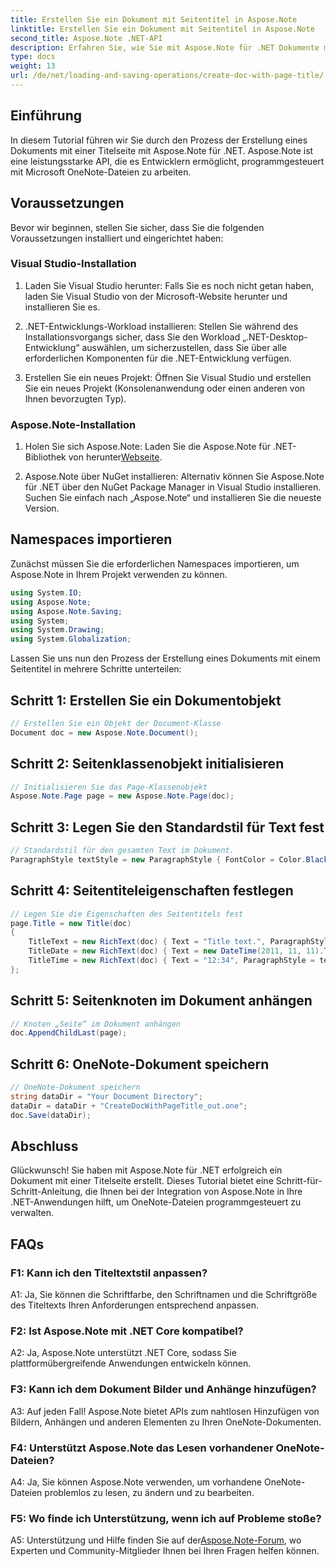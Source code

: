 ```yaml
---
title: Erstellen Sie ein Dokument mit Seitentitel in Aspose.Note
linktitle: Erstellen Sie ein Dokument mit Seitentitel in Aspose.Note
second_title: Aspose.Note .NET-API
description: Erfahren Sie, wie Sie mit Aspose.Note für .NET Dokumente mit Titelseiten erstellen. Befolgen Sie unsere Schritt-für-Schritt-Anleitung für eine nahtlose Integration.
type: docs
weight: 13
url: /de/net/loading-and-saving-operations/create-doc-with-page-title/
---
```

## Einführung

In diesem Tutorial führen wir Sie durch den Prozess der Erstellung eines Dokuments mit einer Titelseite mit Aspose.Note für .NET. Aspose.Note ist eine leistungsstarke API, die es Entwicklern ermöglicht, programmgesteuert mit Microsoft OneNote-Dateien zu arbeiten.

## Voraussetzungen

Bevor wir beginnen, stellen Sie sicher, dass Sie die folgenden Voraussetzungen installiert und eingerichtet haben:

### Visual Studio-Installation

1. Laden Sie Visual Studio herunter: Falls Sie es noch nicht getan haben, laden Sie Visual Studio von der Microsoft-Website herunter und installieren Sie es.

2. .NET-Entwicklungs-Workload installieren: Stellen Sie während des Installationsvorgangs sicher, dass Sie den Workload „.NET-Desktop-Entwicklung“ auswählen, um sicherzustellen, dass Sie über alle erforderlichen Komponenten für die .NET-Entwicklung verfügen.

3. Erstellen Sie ein neues Projekt: Öffnen Sie Visual Studio und erstellen Sie ein neues Projekt (Konsolenanwendung oder einen anderen von Ihnen bevorzugten Typ).

### Aspose.Note-Installation

1.  Holen Sie sich Aspose.Note: Laden Sie die Aspose.Note für .NET-Bibliothek von herunter[Webseite](https://releases.aspose.com/note/net/).

2. Aspose.Note über NuGet installieren: Alternativ können Sie Aspose.Note für .NET über den NuGet Package Manager in Visual Studio installieren. Suchen Sie einfach nach „Aspose.Note“ und installieren Sie die neueste Version.

## Namespaces importieren

Zunächst müssen Sie die erforderlichen Namespaces importieren, um Aspose.Note in Ihrem Projekt verwenden zu können.

```csharp
using System.IO;
using Aspose.Note;
using Aspose.Note.Saving;
using System;
using System.Drawing;
using System.Globalization;
```

Lassen Sie uns nun den Prozess der Erstellung eines Dokuments mit einem Seitentitel in mehrere Schritte unterteilen:

## Schritt 1: Erstellen Sie ein Dokumentobjekt

```csharp
// Erstellen Sie ein Objekt der Document-Klasse
Document doc = new Aspose.Note.Document();
```

## Schritt 2: Seitenklassenobjekt initialisieren

```csharp
// Initialisieren Sie das Page-Klassenobjekt
Aspose.Note.Page page = new Aspose.Note.Page(doc);
```

## Schritt 3: Legen Sie den Standardstil für Text fest

```csharp
// Standardstil für den gesamten Text im Dokument.
ParagraphStyle textStyle = new ParagraphStyle { FontColor = Color.Black, FontName = "Arial", FontSize = 10 };
```

## Schritt 4: Seitentiteleigenschaften festlegen

```csharp
// Legen Sie die Eigenschaften des Seitentitels fest
page.Title = new Title(doc)
{
    TitleText = new RichText(doc) { Text = "Title text.", ParagraphStyle = textStyle },
    TitleDate = new RichText(doc) { Text = new DateTime(2011, 11, 11).ToString("D", CultureInfo.InvariantCulture), ParagraphStyle = textStyle },
    TitleTime = new RichText(doc) { Text = "12:34", ParagraphStyle = textStyle }
};
```

## Schritt 5: Seitenknoten im Dokument anhängen

```csharp
// Knoten „Seite“ im Dokument anhängen
doc.AppendChildLast(page);
```

## Schritt 6: OneNote-Dokument speichern

```csharp
// OneNote-Dokument speichern
string dataDir = "Your Document Directory";
dataDir = dataDir + "CreateDocWithPageTitle_out.one";
doc.Save(dataDir);
```

## Abschluss

Glückwunsch! Sie haben mit Aspose.Note für .NET erfolgreich ein Dokument mit einer Titelseite erstellt. Dieses Tutorial bietet eine Schritt-für-Schritt-Anleitung, die Ihnen bei der Integration von Aspose.Note in Ihre .NET-Anwendungen hilft, um OneNote-Dateien programmgesteuert zu verwalten.

## FAQs

### F1: Kann ich den Titeltextstil anpassen?

A1: Ja, Sie können die Schriftfarbe, den Schriftnamen und die Schriftgröße des Titeltexts Ihren Anforderungen entsprechend anpassen.

### F2: Ist Aspose.Note mit .NET Core kompatibel?

A2: Ja, Aspose.Note unterstützt .NET Core, sodass Sie plattformübergreifende Anwendungen entwickeln können.

### F3: Kann ich dem Dokument Bilder und Anhänge hinzufügen?

A3: Auf jeden Fall! Aspose.Note bietet APIs zum nahtlosen Hinzufügen von Bildern, Anhängen und anderen Elementen zu Ihren OneNote-Dokumenten.

### F4: Unterstützt Aspose.Note das Lesen vorhandener OneNote-Dateien?

A4: Ja, Sie können Aspose.Note verwenden, um vorhandene OneNote-Dateien problemlos zu lesen, zu ändern und zu bearbeiten.

### F5: Wo finde ich Unterstützung, wenn ich auf Probleme stoße?

 A5: Unterstützung und Hilfe finden Sie auf der[Aspose.Note-Forum](https://forum.aspose.com/c/note/28), wo Experten und Community-Mitglieder Ihnen bei Ihren Fragen helfen können.